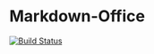 # Markdown-Office
[![Build Status](https://travis-ci.com/Samuele0/Markdown-Office.svg?branch=master)](https://travis-ci.com/Samuele0/Markdown-Office)
